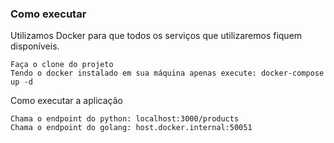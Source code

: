 ### Como executar

Utilizamos Docker para que todos os serviços que utilizaremos fiquem disponíveis.

    Faça o clone do projeto
    Tendo o docker instalado em sua máquina apenas execute: docker-compose up -d

Como executar a aplicação

    Chama o endpoint do python: localhost:3000/products
    Chama o endpoint do golang: host.docker.internal:50051
